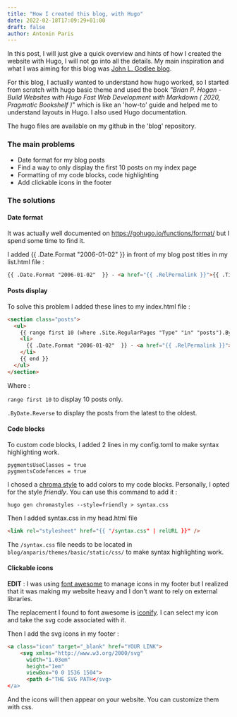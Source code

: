 ```yaml
---
title: "How I created this blog, with Hugo" 
date: 2022-02-18T17:09:29+01:00
draft: false
author: Antonin Paris
---
```


In this post, I will just give a quick overview and hints of how I created the website with Hugo, I will not go into all the details. My main inspiration and what I was aiming for this blog was [John L. Godlee blog](http://johngodlee.xyz/).

For this blog, I actually wanted to understand how hugo worked, so I started from scratch with hugo basic theme and used the book *"Brian P. Hogan - Build Websites with Hugo Fast Web Development with Markdown ( 2020, Pragmatic Bookshelf )*" which is like an 'how-to' guide and helped me to understand layouts in Hugo. I also used Hugo documentation.

The hugo files are available on my github in the 'blog' repository.

### The main problems
* Date format for my blog posts
* Find a way to only display the first 10 posts on my index page
* Formatting of my code blocks, code highlighting
* Add clickable icons in the footer

### The solutions

#### Date format

It was actually well documented on https://gohugo.io/functions/format/ but I spend some time to find it.

I added {{ .Date.Format "2006-01-02"  }} in front of my blog post titles in my list.html file :

```html 
{{ .Date.Format "2006-01-02"  }} - <a href="{{ .RelPermalink }}">{{ .Title }}</a>
```

#### Posts display

To solve this problem I added these lines to my index.html file :
```html
<section class="posts">
  <ul>
    {{ range first 10 (where .Site.RegularPages "Type" "in" "posts").ByDate.Reverse }} 
    <li>
      {{ .Date.Format "2006-01-02"  }} - <a href="{{ .RelPermalink }}">{{ .Title }}</a>
    </li>
    {{ end }}
  </ul>
</section>
```
  Where :

  `range first 10` to display 10 posts only.

  `.ByDate.Reverse` to display the posts from the latest to the oldest.


#### Code blocks

To custom code blocks, I added 2 lines in my config.toml to make syntax highlighting work.
```plain
pygmentsUseClasses = true
pygmentsCodefences = true
```
I chosed a [chroma style](https://xyproto.github.io/splash/docs/) to add colors to my code blocks. Personally, I opted for the style *friendly*. You can use this command to add it :
```shell
hugo gen chromastyles --style=friendly > syntax.css
```
Then I added syntax.css in my head.html file 
```html
<link rel="stylesheet" href="{{ "/syntax.css" | relURL }}" />
```

The `/syntax.css` file needs to be located in `blog/anparis/themes/basic/static/css/` to make syntax highlighting work.


#### Clickable icons

**EDIT** : I was using [font awesome](https://fontawesome.com/) to manage icons in my footer but I realized that it was making my website heavy and I don't want to rely on external libraries.

The replacement I found to font awesome is [iconify](https://icon-sets.iconify.design/). I can select my icon and take the svg code associated with it. 

Then I add the svg icons in my footer :
```html
<a class="icon" target="_blank" href="YOUR LINK">
    <svg xmlns="http://www.w3.org/2000/svg"
      width="1.03em" 
      height="1em" 
      viewBox="0 0 1536 1504">
      <path d="THE SVG PATH</svg>
</a>
```
And the icons will then appear on your website. You can customize them with css.
